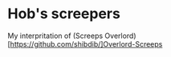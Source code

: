 # Hob's screepers

My interpritation of (Screeps Overlord)[https://github.com/shibdib/]Overlord-Screeps
